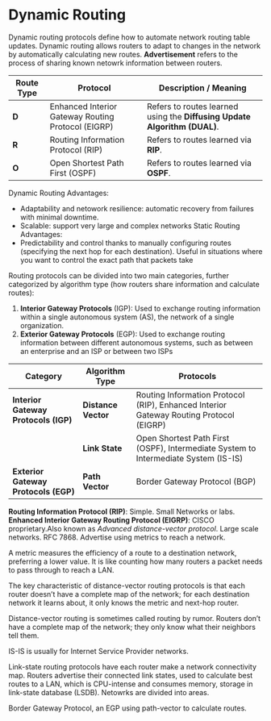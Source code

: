 # Dynamic Routing

Dynamic routing protocols define how to automate network routing table updates.
Dynamic routing allows routers to adapt to changes in the network by automatically calculating new routes.
**Advertisement** refers to the process of sharing known netowrk information between routers.


| **Route Type** | **Protocol**                                       | **Description / Meaning**                                                 |
| -------------- | -------------------------------------------------- | ------------------------------------------------------------------------- |
| **D**          | Enhanced Interior Gateway Routing Protocol (EIGRP) | Refers to routes learned using the **Diffusing Update Algorithm (DUAL)**. |
| **R**          | Routing Information Protocol (RIP)                 | Refers to routes learned via **RIP**.                                     |
| **O**          | Open Shortest Path First (OSPF)                    | Refers to routes learned via **OSPF**.                                    |


Dynamic Routing Advantages: 
- Adaptability and netowork resilience: automatic recovery from failures with minimal downtime.
- Scalable: support very large and complex networks
Static Routing Advantages: 
- Predictability and control thanks to manually configuring routes (specifying the next hop for each destination). Useful in situations where you want to control the exact path that packets take

Routing protocols can be divided into two main categories, further categorized by algorithm type (how routers share information and calculate routes): 
1. **Interior Gateway Protocols** (IGP): Used to exchange routing information within a single autonomous system (AS), the network of a single organization. 
2. **Exterior Gateway Protocols** (EGP): Used to exchange routing information between different autonomous systems, such as between an enterprise and an ISP or between two ISPs

| **Category**                         | **Algorithm Type**  | **Protocols**                                                                          |
| ------------------------------------ | ------------------- | -------------------------------------------------------------------------------------- |
| **Interior Gateway Protocols (IGP)** | **Distance Vector** | Routing Information Protocol (RIP), Enhanced Interior Gateway Routing Protocol (EIGRP) |
|                                      | **Link State**      | Open Shortest Path First (OSPF), Intermediate System to Intermediate System (IS-IS)    |
| **Exterior Gateway Protocols (EGP)** | **Path Vector**     | Border Gateway Protocol (BGP)                                                          |


**Routing Information Protocol (RIP)**: Simple. Small Networks or labs.
**Enhanced Interior Gateway Routing Protocol (EIGRP)**: CISCO proprietary.Also known as *Advanced distance-vector protocol*. Large scale networks. RFC 7868. Advertise using metrics to reach a network. 

A metric measures the efficiency of a route to a destination network, preferring a lower value. It is like counting how many routers a packet needs to pass through to reach a LAN.

The key characteristic of distance-vector routing protocols is that each router doesn’t have a complete map of the network; for each destination network it learns about, it only knows the metric and next-hop router.

Distance-vector routing is sometimes called routing by rumor. Routers don’t have a complete map of the network; they only know what their neighbors tell them.

IS-IS is usually for Internet Service Provider networks. 

Link-state routing protocols have each router make a network connectivity map. Routers advertise their connected link states, used to calculate best routes to a LAN, which is CPU-intense and consumes memory, storage in link-state database (LSDB). Netowrks are divided into areas. 

Border Gateway Protocol, an EGP using path-vector to calculate routes. 


